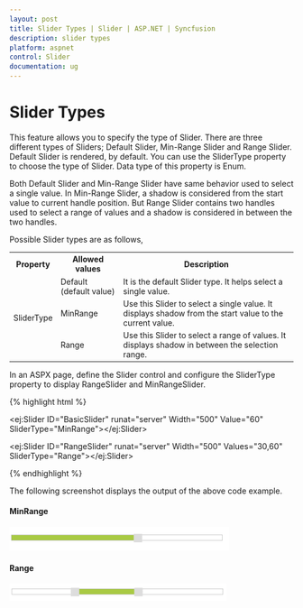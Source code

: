 ```yaml
---
layout: post
title: Slider Types | Slider | ASP.NET | Syncfusion
description: slider types
platform: aspnet
control: Slider
documentation: ug
---
```


# Slider Types

This feature allows you to specify the type of Slider. There are three different types of Sliders; Default Slider, Min-Range Slider and Range Slider. Default Slider is rendered, by default. You can use the SliderType property to choose the type of Slider. Data type of this property is Enum.

Both Default Slider and Min-Range Slider have same behavior used to select a single value. In Min-Range Slider, a shadow is considered from the start value to current handle position. But Range Slider contains two handles used to select a range of values and a shadow is considered in between the two handles.

Possible Slider types are as follows,

<table>
<tr>
<th>
Property</th><th>
Allowed values</th><th>
Description</th></tr>
<tr>
<td rowspan = "3">
SliderType</td><td>
Default (default value)</td><td>
It is the default Slider type. It helps select a single value.</td></tr>
<tr>
<td>
MinRange</td><td>
Use this Slider to select a single value. It displays shadow from the start value to the current value.</td></tr>
<tr>
<td>
Range</td><td>
Use this Slider to select a range of values. It displays shadow in between the selection range.</td></tr>
</table>


In an ASPX page, define the Slider control and configure the SliderType property to display RangeSlider and MinRangeSlider.

{% highlight html %}

<ej:Slider ID="BasicSlider" runat="server" Width="500" Value="60" SliderType="MinRange"></ej:Slider>

<ej:Slider ID="RangeSlider" runat="server" Width="500" Values="30,60" SliderType="Range"></ej:Slider>

{% endhighlight %}


The following screenshot displays the output of the above code example.

#### MinRange

![](Slider-Types_images/Slider-Types_img1.png)

#### Range

![](Slider-Types_images/Slider-Types_img2.png)